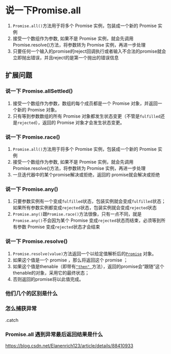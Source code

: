 # 说一下Promise.all

1. `Promise.all()`方法用于将多个 Promise 实例，包装成一个新的 Promise 实例
2. 接受一个数组作为参数, 如果不是 Promise 实例，就会先调用Promise.resolve()方法，将参数转为 Promise 实例，再进一步处理
3. 只要任何一个输入的promise的reject回调执行或者输入不合法的promise就会立即抛出错误，并且reject的是第一个抛出的错误信息

## 扩展问题

### **说一下 Promise.allSettled()**

1. 接受一个数组作为参数，数组的每个成员都是一个 Promise 对象，并返回一个新的 Promise 对象。
2. 只有等到参数数组的所有 Promise 对象都发生状态变更（不管是`fulfilled`还是`rejected`），返回的 Promise 对象才会发生状态变更。

### **说一下 Promise.race()**

1. `Promise.all()`方法用于将多个 Promise 实例，包装成一个新的 Promise 实例
2. 接受一个数组作为参数, 如果不是 Promise 实例，就会先调用Promise.resolve()方法，将参数转为 Promise 实例，再进一步处理
3. 一旦迭代器中的某个promise解决或拒绝，返回的 promise就会解决或拒绝

### **说一下 Promise.any()**

1. 只要参数实例有一个变成`fulfilled`状态，包装实例就会变成`fulfilled`状态；如果所有参数实例都变成`rejected`状态，包装实例就会变成`rejected`状态
2. `Promise.any()`跟`Promise.race()`方法很像，只有一点不同，就是`Promise.any()`不会因为某个 Promise 变成`rejected`状态而结束，必须等到所有参数 Promise 变成`rejected`状态才会结束

### **说一下 Promise.resolve()**

1. `Promise.resolve(value)`方法返回一个以给定值解析后的[`Promise`](https://developer.mozilla.org/zh-CN/docs/Web/JavaScript/Reference/Global_Objects/Promise) 对象。
2. 如果这个值是一个 promise ，那么将返回这个 promise ；
3. 如果这个值是thenable（即带有[`"then" `](https://developer.mozilla.org/zh-CN/docs/Web/JavaScript/Reference/Global_Objects/Promise/then)方法），返回的promise会“跟随”这个thenable的对象，采用它的最终状态；
4. 否则返回的promise将以此值完成。

### **他们几个的区别是什么**



### 怎么捕获异常

.catch

### Promise.all 遇到异常最后返回结果是什么

https://blog.csdn.net/Elanenrich123/article/details/88410933
